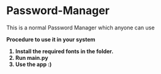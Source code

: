 # Password-Manager
This is a normal Password Manager which anyone can use

<b>Procedure to use it in your system
1) Install the required fonts in the folder.
2) Run main.py
3) Use the app :)
